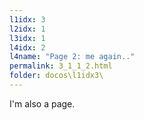 ```yaml
---
l1idx: 3
l2idx: 1
l3idx: 1
l4idx: 2
l4name: "Page 2: me again.."
permalink: 3_1_1_2.html
folder: docos\l1idx3\
---
```


I'm also a page.